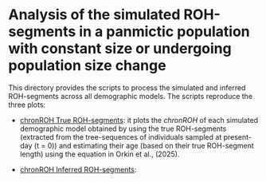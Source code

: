 # Analysis of the simulated ROH-segments in a panmictic population with constant size or undergoing population size change 

This directory provides the scripts to process the simulated and inferred ROH-segments across all demographic models. The scripts reproduce the three plots:

* [chronROH True ROH-segments](fig_S1_chronROH_on_trueROHsegments_vs_trueFroh.R): it plots the *chronROH* of each simulated demographic model obtained by using the true ROH-segments (extracted from the tree-sequences of individuals sampled at present-day (t = 0)) and estimating their age (based on their true ROH-segment length) using the equation in Orkin et al., (2025).

* [chronROH Inferred ROH-segments](fig_S2_chronROH_on_inferredROHsegments_vs_trueFroh.R):
